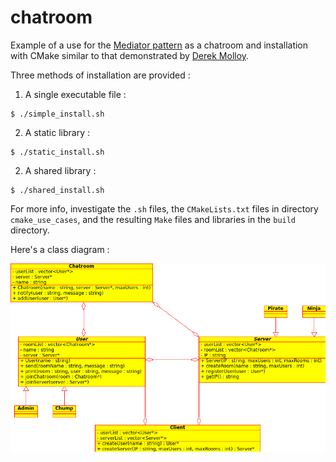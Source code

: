 chatroom
========

Example of a use for the [Mediator pattern](https://en.wikipedia.org/wiki/Mediator_pattern) as a chatroom and installation with CMake similar to that demonstrated by [Derek Molloy](http://derekmolloy.ie/hello-world-introductions-to-cmake/).

Three methods of installation are provided :

1. A single executable file :

  ```
  $ ./simple_install.sh
  ```

2. A static library :

  ```
  $ ./static_install.sh
  ```

2. A shared library :

  ```
  $ ./shared_install.sh
  ```

For more info, investigate the `.sh` files, the `CMakeLists.txt` files in directory `cmake_use_cases`, and the resulting `Make` files and libraries in the `build` directory.


Here's a class diagram :

![Class Diagram](/doc/umbrello/class_diagram_5.png)
